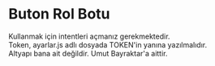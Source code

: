 # Buton Rol Botu
Kullanmak için intentleri açmanız gerekmektedir.                                                   
Token, ayarlar.js adlı dosyada TOKEN'in yanına yazılmalıdır.                                             
Altyapı bana ait değildir. Umut Bayraktar'a aittir.
